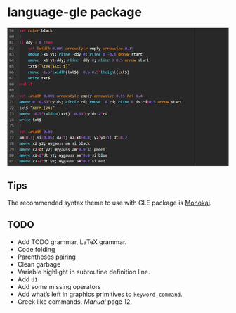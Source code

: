 # language-gle package

![image](figures/README/image-20200827231243484.png)

## Tips

The recommended syntax theme to use with GLE package is [Monokai](https://atom.io/themes/monokai).

## TODO

- Add TODO grammar, LaTeX grammar.
- Code folding
- Parentheses pairing
- Clean garbage
- Variable highlight in subroutine definition line.
- Add `d1`
- Add some missing operators
- Add what’s left in graphics primitives to `keyword_command`.
- Greek like commands. *Manual* page 12. 
